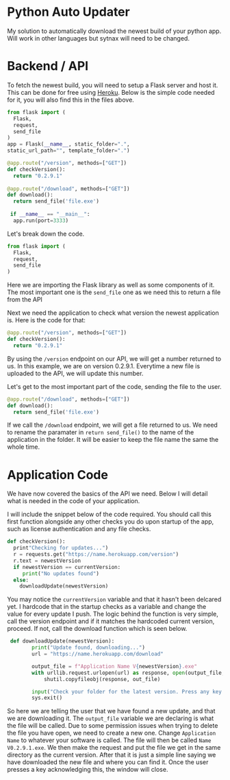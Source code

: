 # Python Auto Updater
My solution to automatically download the newest build of your python app. Will work in other languages but sytnax will need to be changed.

# Backend / API
To fetch the newest build, you will need to setup a Flask server and host it. This can be done for free using [Heroku](https://www.heroku.com). Below is the simple code needed for it, you will also find this in the files above.
```python
from flask import (
  Flask,
  request,
  send_file
)
app = Flask(__name__, static_folder=".",
static_url_path="", template_folder=".")

@app.route("/version", methods=["GET"])
def checkVersion():
  return "0.2.9.1"
  
@app.route("/download", methods=["GET"])
def download():
  return send_file('file.exe')
  
 if __name__ == "__main__":
  app.run(port=3333)
```

Let's break down the code.

```python
from flask import (
  Flask,
  request,
  send_file
)
```
Here we are importing the Flask library as well as some components of it. The most important one is the `send_file` one as we need this to return a file from the API

Next we need the application to check what version the newest application is. Here is the code for that:
```python
@app.route("/version", methods=["GET"])
def checkVersion():
  return "0.2.9.1"
```
By using the `/version` endpoint on our API, we will get a number returned to us. In this example, we are on version 0.2.9.1. Everytime a new file is uploaded to the API, we will update this number.

Let's get to the most important part of the code, sending the file to the user.
```python
@app.route("/download", methods=["GET"])
def download():
  return send_file('file.exe')
```
If we call the `/download` endpoint, we will get a file returned to us. We need to rename the paramater in `return send_file()` to the name of the application in the folder. It will be easier to keep the file name the same the whole time.


# Application Code
We have now covered the basics of the API we need. Below I will detail what is needed in the code of your application.

I will include the snippet below of the code required. You should call this first function alongside any other checks you do upon startup of the app, such as license authentication and any file checks.
```python
def checkVersion():
  print"Checking for updates...")
  r = requests.get("https://name.herokuapp.com/version")
  r.text = newestVersion
  if newestVersion == currentVersion:
     print("No updates found")
  else:
    downloadUpdate(newestVersion)
```
You may notice the `currentVersion` variable and that it hasn't been delcared yet. I hardcode that in the startup checks as a variable and change the value for every update I push. The logic behind the function is very simple, call the version endpoint and if it matches the hardcoded current version, proceed. If not, call the download function which is seen below.

```python
 def downloadUpdate(newestVersion):
        print("Update found, downloading...")
        url = "https://name.herokuapp.com/download"

        output_file = f"Application Name V{newestVersion}.exe"
        with urllib.request.urlopen(url) as response, open(output_file, 'wb') as out_file:
            shutil.copyfileobj(response, out_file)

        input("Check your folder for the latest version. Press any key to close this window...")
        sys.exit()
```
So here we are telling the user that we have found a new update, and that we are downloading it. The `output_file` variable we are declaring is what the file will be called. Due to some permission issues when trying to delete the file you have open, we need to create a new one. Change `Application Name` to whatever your software is called. The file will then be called `Name V0.2.9.1.exe`. We then make the request and put the file we get in the same directory as the current version. After that it is just a simple line saying we have downloaded the new file and where you can find it. Once the user presses a key acknowledging this, the window will close.
